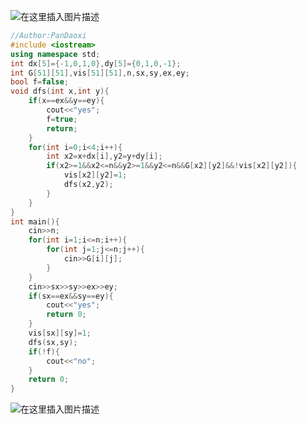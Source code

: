 ![在这里插入图片描述](https://pic.2ge.org/cdn/?url=https://img-blog.csdnimg.cn/0872d5347bb7427e921b52d0344e5b80.png?x-oss-process=image/watermark,type_ZHJvaWRzYW5zZmFsbGJhY2s,shadow_50,text_Q1NETiBA5r2Y6YGT54a5,size_20,color_FFFFFF,t_70,g_se,x_16)

```cpp
//Author:PanDaoxi
#include <iostream>
using namespace std;
int dx[5]={-1,0,1,0},dy[5]={0,1,0,-1};
int G[51][51],vis[51][51],n,sx,sy,ex,ey;
bool f=false;
void dfs(int x,int y){
	if(x==ex&&y==ey){
		cout<<"yes";
		f=true;
		return;
	}
	for(int i=0;i<4;i++){
		int x2=x+dx[i],y2=y+dy[i];
		if(x2>=1&&x2<=n&&y2>=1&&y2<=n&&G[x2][y2]&&!vis[x2][y2]){
			vis[x2][y2]=1;
			dfs(x2,y2);
		}
	}
}
int main(){
	cin>>n;
	for(int i=1;i<=n;i++){
		for(int j=1;j<=n;j++){
			cin>>G[i][j];
		}
	} 
	cin>>sx>>sy>>ex>>ey;
	if(sx==ex&&sy==ey){
		cout<<"yes";
		return 0;
	}
	vis[sx][sy]=1;
	dfs(sx,sy);
	if(!f){
		cout<<"no";
	}
	return 0;
} 
```

![在这里插入图片描述](https://pic.2ge.org/cdn/?url=https://img-blog.csdnimg.cn/3972056104bf43879b5b8a420301a9ed.png?x-oss-process=image/watermark,type_ZHJvaWRzYW5zZmFsbGJhY2s,shadow_50,text_Q1NETiBA5r2Y6YGT54a5,size_20,color_FFFFFF,t_70,g_se,x_16)

